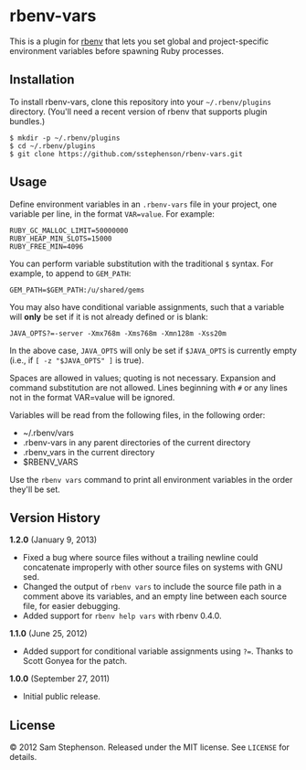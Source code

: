 # rbenv-vars

This is a plugin for [rbenv](https://github.com/sstephenson/rbenv)
that lets you set global and project-specific environment variables
before spawning Ruby processes.

## Installation

To install rbenv-vars, clone this repository into your
`~/.rbenv/plugins` directory. (You'll need a recent version of rbenv
that supports plugin bundles.)

    $ mkdir -p ~/.rbenv/plugins
    $ cd ~/.rbenv/plugins
    $ git clone https://github.com/sstephenson/rbenv-vars.git

## Usage

Define environment variables in an `.rbenv-vars` file in your project,
one variable per line, in the format `VAR=value`. For example:

    RUBY_GC_MALLOC_LIMIT=50000000
    RUBY_HEAP_MIN_SLOTS=15000
    RUBY_FREE_MIN=4096

You can perform variable substitution with the traditional `$`
syntax. For example, to append to `GEM_PATH`:

    GEM_PATH=$GEM_PATH:/u/shared/gems

You may also have conditional variable assignments, such that a
variable will **only** be set if it is not already defined or is blank:

    JAVA_OPTS?=-server -Xmx768m -Xms768m -Xmn128m -Xss20m

In the above case, `JAVA_OPTS` will only be set if `$JAVA_OPTS` is
currently empty (i.e., if `[ -z "$JAVA_OPTS" ]` is true).

Spaces are allowed in values; quoting is not necessary. Expansion and
command substitution are not allowed. Lines beginning with `#` or any
lines not in the format VAR=value will be ignored.

Variables will be read from the following files, in the following order:
* ~/.rbenv/vars
* .rbenv-vars in any parent directories of the current directory
* .rbenv_vars in the current directory
* $RBENV_VARS

Use the `rbenv vars` command to print all environment variables in the
order they'll be set.

## Version History

**1.2.0** (January 9, 2013)

* Fixed a bug where source files without a trailing newline could
  concatenate improperly with other source files on systems with GNU
  sed.
* Changed the output of `rbenv vars` to include the source file path
  in a comment above its variables, and an empty line between each
  source file, for easier debugging.
* Added support for `rbenv help vars` with rbenv 0.4.0.

**1.1.0** (June 25, 2012)

* Added support for conditional variable assignments using
  `?=`. Thanks to Scott Gonyea for the patch.

**1.0.0** (September 27, 2011)

* Initial public release.

## License

&copy; 2012 Sam Stephenson. Released under the MIT license. See
`LICENSE` for details.
